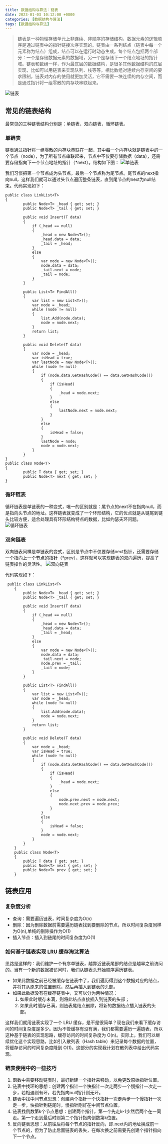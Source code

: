 ```yaml
---
title: 数据结构与算法：链表
date: 2023-01-03 10:12:00 +0800
categories: [数据结构与算法]
tags: [数据结构与算法]
---
```


> 链表是一种物理存储单元上非连续、非顺序的存储结构，数据元素的逻辑顺序是通过链表中的指针链接次序实现的。链表由一系列结点（链表中每一个元素称为结点）组成，结点可以在运行时动态生成。每个结点包括两个部分：一个是存储数据元素的数据域，另一个是存储下一个结点地址的指针域。链表和数组一样，作为最底层的数据结构，是很多其他数据结构的底层实现，比如可以用链表来实现队列、栈等等。相比数组对连续内存空间的要求限制，链表对内存的使用就更加灵活，它不需要一块连续的内存空间，而是通过指针将一组零散的内存块串联起来。

![链表](/assets/img/link-list/001.png)

## 常见的链表结构

最常见的三种链表结构分别是：单链表，双向链表，循环链表。

### 单链表

链表通过指针将一组零散的内存块串联在一起，其中每一个内存块就是链表中的一个节点（node），为了所有节点串联起来，节点中不仅要存储数据（data），还需要存储指向下一个节点地址的指针（*next）。结构如下图：
![单链表](/assets/img/link-list/002.png)

我们习惯把第一个节点成为头节点，最后一个节点称为尾节点。尾节点的next指向null，这样我们就可以通过头节点遍历整条链表，直到尾节点的next为null结束。代码实现如下：

```
public class LinkList<T>
{
        public Node<T> _head { get; set; }
        public Node<T> _tail { get; set; }

        public void Insert(T data)
        {
            if (_head == null)
            {
                _head = new Node<T>();
                _head.data = data;
                _tail = _head;
            }
            else
            {
                var node = new Node<T>();
                node.data = data;
                _tail.next = node;
                _tail = node;
            }
        }

        public List<T> FindAll()
        {
            var list = new List<T>();
            var node = _head;
            while (node != null)
            {
                list.Add(node.data);
                node = node.next;
            }
            return list;
        }

        public void Delete(T data)
        {
            var node = _head;
            var isHead = true;
            var lastNode = new Node<T>();
            while (node != null)
            {
                if (node.data.GetHashCode() == data.GetHashCode())
                {
                    if (isHead)
                    {
                        _head = node.next;
                    }
                    else
                    {
                        lastNode.next = node.next;
                    }
                }
                else
                {
                    isHead = false;
                }
                lastNode = node;
                node = node.next;
            }
        }
}
public class Node<T>
{
        public T data { get; set; }
        public Node<T> next { get; set; }
}
```

### 循环链表

循环链表是单链表的一种变式，唯一的区别就是：尾节点的next不在指向null，而是指向头节点的地址。这样链表就变成了一个环形结构，它的优点就是从链尾到链头比较方便，适合处理具有环形结构特点的数据，比如约瑟夫环问题。
![循环链表](/assets/img/link-list/003.png)

### 双向链表

双向链表同样是单链表的变式，区别是节点中不仅要存储next指针，还需要存储一个指向上一个节点的指针（*prev），这样就可以实现链表的双向遍历，提高了链表操作的灵活性。
![双向链表](/assets/img/link-list/004.png)

代码实现如下：

```
 public class LinkList<T>
    {
        public Node<T> _head { get; set; }
        public Node<T> _tail { get; set; }

        public void Insert(T data)
        {
            if (_head == null)
            {
                _head = new Node<T>();
                _head.data = data;
                _tail = _head;
            }
            else
            {
                var node = new Node<T>();
                node.data = data;
                _tail.next = node;
                node.prev = _tail;
                _tail = node;
            }
        }

        public List<T> FindAll()
        {
            var list = new List<T>();
            var node = _head;
            while (node != null)
            {
                list.Add(node.data);
                node = node.next;
            }
            return list;
        }

        public void Delete(T data)
        {
            var node = _head;
            var isHead = true;
            while (node != null)
            {
                if (node.data.GetHashCode() == data.GetHashCode())
                {
                    if (isHead)
                    {
                        _head = node.next;
                    }
                    else
                    {
                        node.prev.next = node.next;
                        node.next.prev = node.prev;
                    }
                }
                else
                {
                    isHead = false;
                }
                node = node.next;
            }
        }
    }
    public class Node<T>
    {
        public T data { get; set; }
        public Node<T> next { get; set; }
        public Node<T> prev { get; set; }
    }
```
## 链表应用

### 复杂度分析

- 查询：需要遍历链表，时间复杂度为O(n)
- 删除：因为删除数据前需要遍历链表找到要删除的节点，所以时间复杂度同样为O(n),单纯的删除操作为O(1)
- 插入节点：插入到链尾的时间复杂度为O(1)

### 如何基于链表实现 LRU 缓存淘汰算法

思路是这样的：我们维护一个有序单链表，越靠近链表尾部的结点是越早之前访问的。当有一个新的数据被访问时，我们从链表头开始顺序遍历链表。

- 如果此数据之前已经被缓存在链表中了，我们遍历得到这个数据对应的结点，并将其从原来的位置删除，然后再插入到链表的头部。
- 如果此数据没有在缓存链表中，又可以分为两种情况：
  1. 如果此时缓存未满，则将此结点直接插入到链表的头部；
  2. 如果此时缓存已满，则链表尾结点删除，将新的数据结点插入链表的头部。

这样我们就用链表实现了一个 LRU 缓存，是不是很简单？现在我们来看下缓存访问的时间复杂度是多少。因为不管缓存有没有满，我们都需要遍历一遍链表，所以这种基于链表的实现思路，缓存访问的时间复杂度为 O(n)。实际上，我们可以继续优化这个实现思路，比如引入散列表（Hash table）来记录每个数据的位置，将缓存访问的时间复杂度降到 O(1)。这部分的实现我计划在散列表中给出代码实现。

### 链表使用中的一些技巧

1. 函数中需要移动链表时，最好新建一个指针来移动，以免更改原始指针位置。
2. 链表中找环的思想：创建两个指针一个快指针一次走两步一个慢指针一次走一步，若相遇则有环，若先指向null指针则无环。
3. 链表中找中间节点思想：创建两个指针一个快指针一次走两步一个慢指针一次走一步，快指针到链尾时，慢指针刚好在中间节点位置。
4. 链表找倒数第k个节点思想：创建两个指针，第一个先走k-1步然后两个在一同走。第一个走到最后时则第二个指针指向倒数第k位置。
5. 反向链表思想：从前往后将每个节点的指针反向，即.next内的地址换成前一个节点的，但为了防止后面链表的丢失，在每次换之前需要先创建个指针指向下一个节点。

